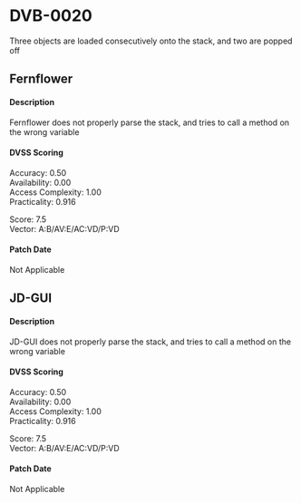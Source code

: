 # DVB-0020
Three objects are loaded consecutively onto the stack, and two are popped off

##  Fernflower
#### Description
Fernflower does not properly parse the stack, and tries to call a method on the wrong variable

#### DVSS Scoring
Accuracy: 0.50  
Availability: 0.00  
Access Complexity: 1.00  
Practicality: 0.916  
  
Score: 7.5  
Vector: A:B/AV:E/AC:VD/P:VD 

#### Patch Date
Not Applicable

##  JD-GUI
#### Description
JD-GUI does not properly parse the stack, and tries to call a method on the wrong variable

#### DVSS Scoring
Accuracy: 0.50  
Availability: 0.00  
Access Complexity: 1.00  
Practicality: 0.916  
  
Score: 7.5  
Vector: A:B/AV:E/AC:VD/P:VD 

#### Patch Date
Not Applicable


